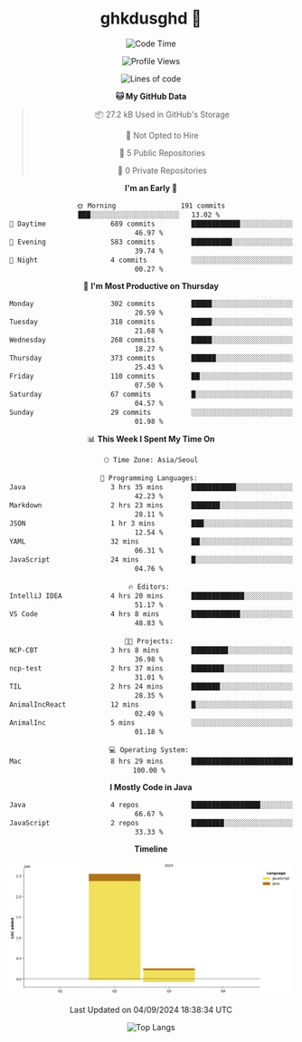 
<div align="center">

# ghkdusghd 🚀
 
<!--START_SECTION:waka-->
![Code Time](http://img.shields.io/badge/Code%20Time-579%20hrs%2029%20mins-blue)

![Profile Views](http://img.shields.io/badge/Profile%20Views-133-blue)

![Lines of code](https://img.shields.io/badge/From%20Hello%20World%20I%27ve%20Written-2.8%20million%20lines%20of%20code-blue)

**🐱 My GitHub Data** 

> 📦 27.2 kB Used in GitHub's Storage 
 > 
> 🚫 Not Opted to Hire
 > 
> 📜 5 Public Repositories 
 > 
> 🔑 0 Private Repositories 
 > 
**I'm an Early 🐤** 

```text
🌞 Morning                191 commits         ███░░░░░░░░░░░░░░░░░░░░░░   13.02 % 
🌆 Daytime                689 commits         ████████████░░░░░░░░░░░░░   46.97 % 
🌃 Evening                583 commits         ██████████░░░░░░░░░░░░░░░   39.74 % 
🌙 Night                  4 commits           ░░░░░░░░░░░░░░░░░░░░░░░░░   00.27 % 
```
📅 **I'm Most Productive on Thursday** 

```text
Monday                   302 commits         █████░░░░░░░░░░░░░░░░░░░░   20.59 % 
Tuesday                  318 commits         █████░░░░░░░░░░░░░░░░░░░░   21.68 % 
Wednesday                268 commits         █████░░░░░░░░░░░░░░░░░░░░   18.27 % 
Thursday                 373 commits         ██████░░░░░░░░░░░░░░░░░░░   25.43 % 
Friday                   110 commits         ██░░░░░░░░░░░░░░░░░░░░░░░   07.50 % 
Saturday                 67 commits          █░░░░░░░░░░░░░░░░░░░░░░░░   04.57 % 
Sunday                   29 commits          ░░░░░░░░░░░░░░░░░░░░░░░░░   01.98 % 
```


📊 **This Week I Spent My Time On** 

```text
🕑︎ Time Zone: Asia/Seoul

💬 Programming Languages: 
Java                     3 hrs 35 mins       ███████████░░░░░░░░░░░░░░   42.23 % 
Markdown                 2 hrs 23 mins       ███████░░░░░░░░░░░░░░░░░░   28.11 % 
JSON                     1 hr 3 mins         ███░░░░░░░░░░░░░░░░░░░░░░   12.54 % 
YAML                     32 mins             ██░░░░░░░░░░░░░░░░░░░░░░░   06.31 % 
JavaScript               24 mins             █░░░░░░░░░░░░░░░░░░░░░░░░   04.76 % 

🔥 Editors: 
IntelliJ IDEA            4 hrs 20 mins       █████████████░░░░░░░░░░░░   51.17 % 
VS Code                  4 hrs 8 mins        ████████████░░░░░░░░░░░░░   48.83 % 

🐱‍💻 Projects: 
NCP-CBT                  3 hrs 8 mins        █████████░░░░░░░░░░░░░░░░   36.98 % 
ncp-test                 2 hrs 37 mins       ████████░░░░░░░░░░░░░░░░░   31.01 % 
TIL                      2 hrs 24 mins       ███████░░░░░░░░░░░░░░░░░░   28.35 % 
AnimalIncReact           12 mins             █░░░░░░░░░░░░░░░░░░░░░░░░   02.49 % 
AnimalInc                5 mins              ░░░░░░░░░░░░░░░░░░░░░░░░░   01.18 % 

💻 Operating System: 
Mac                      8 hrs 29 mins       █████████████████████████   100.00 % 
```

**I Mostly Code in Java** 

```text
Java                     4 repos             █████████████████░░░░░░░░   66.67 % 
JavaScript               2 repos             ████████░░░░░░░░░░░░░░░░░   33.33 % 
```



**Timeline**

![Lines of Code chart](https://raw.githubusercontent.com/ghkdusghd/ghkdusghd/main/assets/bar_graph.png)


 Last Updated on 04/09/2024 18:38:34 UTC
<!--END_SECTION:waka-->


![Top Langs](https://github-readme-stats.vercel.app/api/top-langs/?username=ghkdusghd)



</div>

